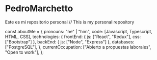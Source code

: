 # PedroMarchetto
Este es mi repositorio personal // This is my personal repository

const aboutMe = {
   pronouns: "he" | "him",
   code: [Javascript, Typescript, HTML, CSS],
   technologies: {
      frontEnd: {
         js: ["React", "Redux"],
         css: ["Bootstrap"]
      },
      backEnd: {
         js: ["Node", "Express"]
      },
      databases: ["PostgreSQL"],
   },
   currentOccupation: ["Abierto a propuestas laborales", "Open to work"],
};
